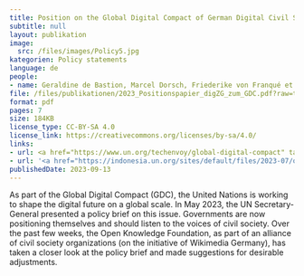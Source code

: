 ```yaml
---
title: Position on the Global Digital Compact of German Digital Civil Society Organizations
subtitle: null
layout: publikation
image:
  src: /files/images/Policy5.jpg
kategorien: Policy statements
language: de
people:
- name: Geraldine de Bastion, Marcel Dorsch, Friederike von Franqué et al.
file: /files/publikationen/2023_Positionspapier_digZG_zum_GDC.pdf?raw=true
format: pdf
pages: 7
size: 184KB
license_type: CC-BY-SA 4.0
license_link: https://creativecommons.org/licenses/by-sa/4.0/
links:
- url: <a href="https://www.un.org/techenvoy/global-digital-compact" target="_blank">Global Digital Compact</a>
- url: '<a href="https://indonesia.un.org/sites/default/files/2023-07/our-common-agenda-policy-brief-gobal-digi-compact-en.pdf" target="_blank">United Nations, Common Agenda Policy Brief 5: A Global Digital Compact — an Open, Free and Secure Digital Future for All</a>'
publishedDate: 2023-09-13
---
```


As part of the Global Digital Compact (GDC), the United Nations is working to shape the digital future on a global scale. In May 2023, the UN Secretary-General presented a policy brief on this issue. Governments are now positioning themselves and should listen to the voices of civil society. Over the past few weeks, the Open Knowledge Foundation, as part of an alliance of civil society organizations (on the initiative of Wikimedia Germany), has taken a closer look at the policy brief and made suggestions for desirable adjustments.